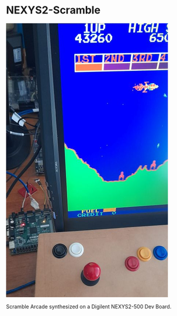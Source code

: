 # NEXYS2-Scramble

![Model](NEXYS2_Scramble.jpg)

Scramble Arcade synthesized on a Digilent NEXYS2-500 Dev Board.
